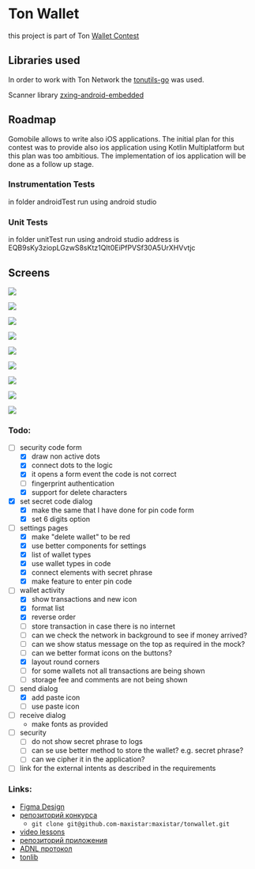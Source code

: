 # Ton Wallet

this project is part of Ton [Wallet Contest](https://github.com/ton-community/wallet-contest)

## Libraries used

In order to work with Ton Network the [tonutils-go](https://github.com/xssnick/tonutils-go) was used.

Scanner library [zxing-android-embedded](https://github.com/journeyapps/zxing-android-embedded)

## Roadmap

Gomobile allows to write also iOS applications.
The initial plan for this contest was to provide also ios application using Kotlin Multiplatform but
this plan was too ambitious. The implementation of ios application will be done as a follow up stage.


### Instrumentation Tests

in folder androidTest run using android studio

### Unit Tests

in folder unitTest run using android studio
address is EQB9sKy3ziopLGzwS8sKtz1QIt0EiPfPVSf30A5UrXHVvtjc

## Screens

![](screenshots/Screenshot_2023-05-26_at_16.31.15.png)

![](screenshots/Screenshot_2023-05-26_at_16.31.31.png)

![](screenshots/Screenshot_2023-05-26_at_16.31.48.png)

![](screenshots/Screenshot_2023-05-26_at_16.31.59.png)

![](screenshots/Screenshot_2023-05-26_at_16.32.16.png)

![](screenshots/Screenshot_2023-05-26_at_16.32.29.png)

![](screenshots/Screenshot_2023-05-26_at_16.32.51.png)

![](screenshots/Screenshot_2023-05-26_at_16.33.30.png)

![](screenshots/Screenshot_2023-05-26_at_16.33.49.png)


### Todo:

- [ ] security code form
  - [x] draw non active dots
  - [x] connect dots to the logic
  - [x] it opens a form event the code is not correct
  - [ ] fingerprint authentication 
  - [x] support for delete characters
- [x] set secret code dialog
  - [x] make the same that I have done for pin code form
  - [x] set 6 digits option
- [ ] settings pages
  - [x] make "delete wallet" to be red
  - [x] use better components for settings
  - [x] list of wallet types
  - [x] use wallet types in code
  - [x] connect elements with secret phrase
  - [x] make feature to enter pin code
- [ ] wallet activity
  - [x] show transactions and new icon
  - [x] format list
  - [x] reverse order
  - [ ] store transaction in case there is no internet
  - [ ] can we check the network in background to see if money arrived?
  - [ ] can we show status message on the top as required in the mock?
  - [ ] can we better format icons on the buttons?
  - [x] layout round corners
  - [ ] for some wallets not all transactions are being shown
  - [ ] storage fee and comments are not being shown
- [ ] send dialog
  - [x] add paste icon
  - [ ] use paste icon
- [ ] receive dialog
  - make fonts as provided 
- [ ] security
  - [ ] do not show secret phrase to logs
  - [ ] can se use better method to store the wallet? e.g. secret phrase?
  - [ ] can we cipher it in the application?
- [ ] link for the external intents as described in the requirements

### Links:

- [Figma Design](https://www.figma.com/file/KYK17IdM2ldAAZL540G2hV/TON-Wallet-%C2%B7-Android?type=design&node-id=0-1&t=vzLRrmDAN2Ki4yqm-0)
- [репозиторий конкурса](https://github.com/ton-community/wallet-contest)
    - `git clone git@github.com-maxistar:maxistar/tonwallet.git`
- [video lessons](https://www.youtube.com/watch?v=GcqFhoUuNNI)
- [репозиторий приложения](https://github.com/maxistar/tonwallet)
- [ADNL протокол](https://docs.ton.org/develop/dapps/apis/adnl)
- [tonlib](https://github.com/ton-blockchain/ton/tree/master/example/android)

